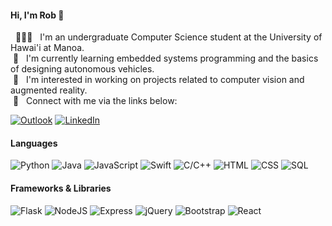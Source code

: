 #### Hi, I'm Rob 👋<br>
&nbsp; 👨🏻‍🎓&nbsp;&nbsp;&nbsp;I'm an undergraduate Computer Science student at the University of Hawai'i at Manoa.<br>
&nbsp;🌱&nbsp;&nbsp;&nbsp;I'm currently learning embedded systems programming and the basics of designing autonomous vehicles.<br>
&nbsp;👀&nbsp;&nbsp;&nbsp;I'm interested in working on projects related to computer vision and augmented reality.<br>
&nbsp;🤝&nbsp;&nbsp;&nbsp;Connect with me via the links below:

[![Outlook](https://img.shields.io/badge/-outlook-0072C6?style=for-the-badge&logo=microsoftoutlook&logoColor=white)](mailto:rob_godfrey@outlook.com)
[![LinkedIn](https://img.shields.io/badge/-LINKEDIN-0077B5?style=for-the-badge&logo=linkedin&logoColor=white)](https://www.linkedin.com/in/bob-godfrey/)

#### Languages

![Python](https://img.shields.io/badge/python-306998?&logo=python&style=for-the-badge&logoColor=FFE873)
![Java](https://img.shields.io/badge/java-ED8B00?&style=for-the-badge&logo=oracle&logoColor=ffffff)
![JavaScript](https://img.shields.io/badge/javascript-323330?&style=for-the-badge&logo=javascript&logoColor=F0DB4F)
![Swift](https://img.shields.io/badge/swift-ff722b?&style=for-the-badge&logo=swift&logoColor=ffffff)
![C/C++](https://img.shields.io/badge/c/C++-0065a8?&style=for-the-badge&logo=cplusplus&logoColor=ffffff)
![HTML](https://img.shields.io/badge/html-e34c26?&style=for-the-badge&logo=html5&logoColor=ffffff)
![CSS](https://img.shields.io/badge/css-1572B6?&style=for-the-badge&logo=css3&logoColor=ffffff)
![SQL](https://img.shields.io/badge/sql-0064a5?&style=for-the-badge&logo=postgresql&logoColor=ffffff)

#### Frameworks & Libraries

![Flask](https://img.shields.io/badge/flask-eeeeee?&style=for-the-badge&logo=flask&logoColor=000000)
![NodeJS](https://img.shields.io/badge/node.js-3c873a?&style=for-the-badge&logo=node.js&logoColor=ffffff)
![Express](https://img.shields.io/badge/express-222222?&style=for-the-badge&logo=express&logoColor=ffffff)
![jQuery](https://img.shields.io/badge/jquery-333333?&style=for-the-badge&logo=jquery&logoColor=7ACEF4)
![Bootstrap](https://img.shields.io/badge/bootstrap-8713fa?&style=for-the-badge&logo=bootstrap&logoColor=ffffff)
![React](https://img.shields.io/badge/react-20232a?&style=for-the-badge&logo=react&logoColor=61dafb)


<br>

<!--[![Rob's GitHub stats-Dark](https://github-readme-stats.vercel.app/api?username=robertgodfrey&count_private=true&show_icons=true&theme=gotham#gh-dark-mode-only)](https://github-readme-stats.vercel.app/api?username=robertgodfrey&count_private=true&show_icons=true&theme=gotham#gh-dark-mode-only)
[![Rob's GitHub stats-Light](https://github-readme-stats.vercel.app/api?username=robertgodfrey&count_private=true&show_icons=true&theme=vue#gh-light-mode-only)](https://github-readme-stats.vercel.app/api?username=robertgodfrey&count_private=true&show_icons=true&theme=vue#gh-light-mode-only)
--> 
